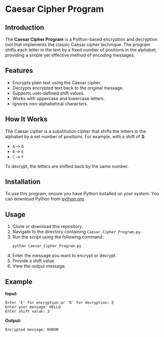 # Caesar Cipher Program

## Introduction
The **Caesar Cipher Program** is a Python-based encryption and decryption tool that implements the classic Caesar cipher technique. The program shifts each letter in the text by a fixed number of positions in the alphabet, providing a simple yet effective method of encoding messages.

## Features
- Encrypts plain text using the Caesar cipher.
- Decrypts encrypted text back to the original message.
- Supports user-defined shift values.
- Works with uppercase and lowercase letters.
- Ignores non-alphabetical characters.

## How It Works
The Caesar cipher is a substitution cipher that shifts the letters in the alphabet by a set number of positions. For example, with a shift of **3**:
- `A` → `D`
- `B` → `E`
- `C` → `F`

To decrypt, the letters are shifted back by the same number.

## Installation
To use this program, ensure you have Python installed on your system. You can download Python from [python.org](https://www.python.org/downloads/).

## Usage
1. Clone or download this repository.
2. Navigate to the directory containing `Caesar_Cipher_Program.py`.
3. Run the script using the following command:
   ```sh
   python Caesar_Cipher_Program.py
   ```
4. Enter the message you want to encrypt or decrypt.
5. Provide a shift value.
6. View the output message.

## Example
**Input:**
```
Enter 'E' for encryption or 'D' for decryption: E
Enter your message: HELLO
Enter shift value: 3
```

**Output:**
```
Encrypted message: KHOOR
```


